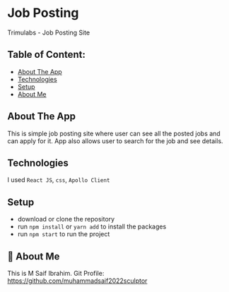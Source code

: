 # Job Posting
Trimulabs - Job Posting Site


## Table of Content:

- [About The App](#about-the-app)
- [Technologies](#technologies)
- [Setup](#setup)
- [About Me](#About-Me)

## About The App
This is simple job posting site where user can see all the posted jobs and can apply for it.
App also allows user to search for the job and see details.


## Technologies
I used `React JS`, `css`, `Apollo Client`

## Setup
- download or clone the repository
- run `npm install` or `yarn add` to install the packages
- run `npm start` to run the project


## 🚀 About Me
This is M Saif Ibrahim.
Git Profile: https://github.com/muhammadsaif2022sculptor